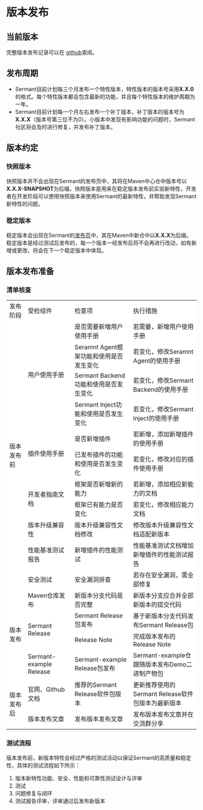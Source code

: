 # 版本发布

## 当前版本

完整版本发布记录可以在 [github](https://github.com/huaweicloud/Sermant)查阅。

## 发布周期

- Sermant目前计划每三个月发布一个特性版本，特性版本的版本号采用**X.X.0**的格式。每个特性版本都会包含最新的功能，并且每个特性版本的维护周期为一年。
- Sermant目前计划每一个月左右发布一个补丁版本，补丁版本的版本号为**X.X.X**（版本号第三位不为0）。小版本中发现有影响功能的问题时，Sermant社区将会及时进行修复，并发布补丁版本。

## 版本约定

### 快照版本

快照版本并不会出现在Sermant的发布页中，其将在Maven中心仓中版本号以 **X.X.X-SNAPSHOT**为后缀。快照版本是用来在稳定版本发布前实验新特性，开发者在开发阶段可以使用快照版本来使用Sermant的最新特性，并帮助发现Sermant新特性的问题。

### 稳定版本

稳定版本会出现在Sermant的[发布页](https://github.com/huaweicloud/Sermant/releases)中，其在Maven中新仓中以**X.X.X**为后缀。稳定版本是经过测试后发布的，每一个版本一经发布后将不会再进行改动，如有新增或更改，将会在下一个稳定版本中体现。

## 版本发布准备
### 清单核查
<table style="background-color:white">
    <tr>
        <td>发布阶段</td>
        <td>受检组件</td>
        <td>检查项</td>
        <td>执行措施</td>
    </tr>
    <tr>
        <td rowspan="11" style="background-color:white">版本发布前</td>
        <td rowspan="4" style="background-color:white">用户使用手册</td>
        <td style="background-color:white">是否需要新增用户使用手册</td>
        <td style="background-color:white">若需要，新增用户使用手册</td>
    </tr>
    <tr>
        <td style="background-color:white">Seramnt Agent框架功能和使用是否发生变化</td>
        <td style="background-color:white">若变化，修改Seramnt Agent的使用手册</td>
    </tr>
    <tr>
        <td style="background-color:white">Sermant Backend功能和使用是否发生变化</td>
        <td style="background-color:white">若变化，修改Sermant Backend的使用手册</td>
    </tr>
    <tr>
        <td style="background-color:white">Sermant Inject功能和使用是否发生变化</td>
        <td style="background-color:white">若变化，修改Sermant Inject的使用手册</td>
    </tr>
    <tr>
        <td rowspan="2" style="background-color:white">插件使用手册</td>
        <td style="background-color:white">是否新增插件</td>
        <td style="background-color:white">若新增，添加新增插件的使用手册</td>
    </tr>
    <tr>
        <td style="background-color:white">已发布插件的功能和使用是否发生变化</td>
        <td style="background-color:white">若变化，修改对应的插件使用手册</td>
    </tr>
    <tr>
        <td rowspan="2" style="background-color:white">开发者指南文档</td>
        <td style="background-color:white">框架是否新增新的能力</td>
        <td style="background-color:white">若新增，添加相应新能力的文档</td>
    </tr>
    <tr>
        <td style="background-color:white">框架已有能力是否变化</td>
        <td style="background-color:white">若变化，修改相应能力文档</td>
    </tr>
    <tr>
        <td style="background-color:white">版本升级兼容性</td>
        <td style="background-color:white">版本升级兼容性文档修改</td>
        <td style="background-color:white">修改版本升级兼容性文档适配新版本</td>
    </tr>
    <tr>
        <td style="background-color:white">性能基准测试报告</td>
        <td style="background-color:white">新增插件的性能测试</td>
        <td style="background-color:white">性能基准测试文档增加新增插件的性能测试报告</td>
    </tr>
    <tr>
        <td style="background-color:white">安全测试</td>
        <td style="background-color:white">安全漏洞排查</td>
        <td style="background-color:white">若存在安全漏洞，需全部修复</td>
    </tr>
    <tr>
        <td rowspan="4" style="background-color:white">版本发布</td>
        <td style="background-color:white">Maven仓库发布</td>
        <td style="background-color:white">新版本分支代码是否完整</td>
        <td style="background-color:white">新版本分支应合并全部新版本的提交代码</td>
    </tr>
    <tr>
        <td rowspan="2" style="background-color:white">Sermant Release</td>
        <td style="background-color:white">Sermant Release包发布</td>
        <td style="background-color:white">基于新版本分支代码发布Sermant Release包</td>
    </tr>
    <tr>
        <td style="background-color:white">Release Note </td>
        <td style="background-color:white">完成版本发布的Release Note</td>
    </tr>
    <tr>
        <td style="background-color:white">Sermant-example Release</td>
        <td style="background-color:white">Sermant-example Release包发布</td>
        <td style="background-color:white">Sermant-example仓跟随版本发布Demo二进制产物包</td>
    </tr>
    <tr>
        <td rowspan="2" style="background-color:white">版本发布后</td>
        <td style="background-color:white">官网、Github文档</td>
        <td style="background-color:white">推荐的Sermant Release软件包版本</td>
        <td style="background-color:white">更新推荐使用的Sermant Release软件包版本为最新版本</td>
    </tr>
    <tr>
        <td style="background-color:white">版本发布文章</td>
        <td style="background-color:white">发布版本发布文章</td>
        <td style="background-color:white">发布版本发布文章并在交流群分享</td>
    </tr>
</table>

### 测试流程
版本发布前，新版本特性会经过严格的测试活动以保证Sermant的高质量和稳定性，具体的测试流程如下所示：

1. 版本新特性功能、安全、性能和可靠性测试设计与评审
2. 测试
3. 问题修复与闭环
4. 测试报告评审，评审通过后发布新版本